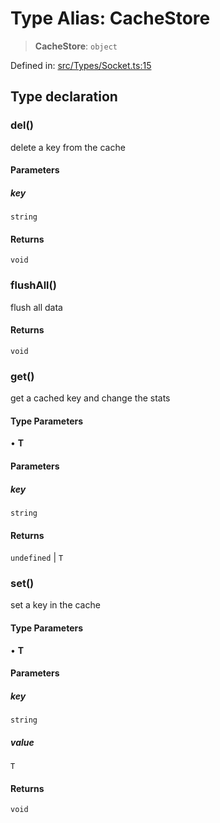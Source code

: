 # Type Alias: CacheStore

> **CacheStore**: `object`

Defined in: [src/Types/Socket.ts:15](https://github.com/Fokusdotid/Baileys/blob/4aa08196a497251af5be42856601e02d8a85cce8/src/Types/Socket.ts#L15)

## Type declaration

### del()

delete a key from the cache

#### Parameters

##### key

`string`

#### Returns

`void`

### flushAll()

flush all data

#### Returns

`void`

### get()

get a cached key and change the stats

#### Type Parameters

• **T**

#### Parameters

##### key

`string`

#### Returns

`undefined` \| `T`

### set()

set a key in the cache

#### Type Parameters

• **T**

#### Parameters

##### key

`string`

##### value

`T`

#### Returns

`void`
